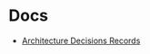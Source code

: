 # Docs

* [Architecture Decisions Records](https://github.com/nivesh852/ecommerce/tree/main/docs/adr%20)
